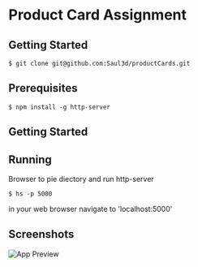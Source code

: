# Product Card Assignment

## Getting Started
```
$ git clone git@github.com:Saul3d/productCards.git
```
 ## Prerequisites
 ```
 $ npm install -g http-server
 ````

 ## Getting Started

 ## Running 
 Browser to pie diectory and run http-server
 ```
 $ hs -p 5000
 ```
 in your web browser navigate to 'localhost:5000'

 ## Screenshots
![App Preview](https://raw.githubusercontent.com/Saul3d/productCards/master/assets/img/productCardImage.png)